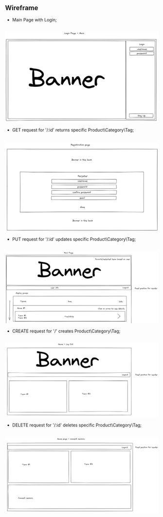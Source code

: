 ## Wireframe
    
- Main Page with Login;

<br>
<img alt="Main Page" src="assets/images/image01.jpg" />
<br>

- GET request for '/:id' returns specific Product\Category\Tag;

<br>
<img alt="Get Specific Product" src="assets/images/image02.jpg" />
<br>

- PUT request for '/:id' updates specific Product\Category\Tag;

<br>
<img alt="Updating Product" src="assets/images/image03.jpg" />
<br>

- CREATE request for '/' creates  Product\Category\Tag;

<br>
<img alt="Creating Product" src="assets/images/image04.jpg" />
<br>

- DELETE request for '/:id' deletes  specific Product\Category\Tag;

<br>
<img alt="Deleting Product" src="assets/images/image05.jpg" />
<br>